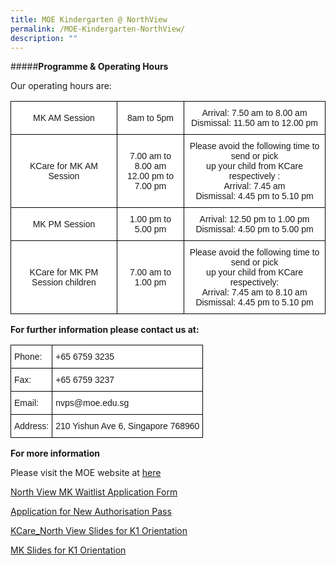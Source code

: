 ```yaml
---
title: MOE Kindergarten @ NorthView
permalink: /MOE-Kindergarten-NorthView/
description: ""
---
```

#####**Programme &amp; Operating Hours**

Our operating hours are:

<style type="text/css">
.tg  {border-collapse:collapse;border-spacing:0;}
.tg td{border-color:black;border-style:solid;border-width:1px;font-family:Arial, sans-serif;font-size:14px;
  overflow:hidden;padding:10px 5px;word-break:normal;}
.tg th{border-color:black;border-style:solid;border-width:1px;font-family:Arial, sans-serif;font-size:14px;
  font-weight:normal;overflow:hidden;padding:10px 5px;word-break:normal;}
.tg .tg-f4yw{background-color:#FFF;text-align:center;vertical-align:middle}
</style>
<table class="tg">
<thead>
  <tr>
    <th class="tg-f4yw">MK AM Session</th>
    <th class="tg-f4yw">8am to 5pm</th>
    <th class="tg-f4yw">Arrival: 7.50 am to 8.00 am<br> Dismissal: 11.50 am to 12.00 pm</th>
  </tr>
</thead>
<tbody>
  <tr>
    <td class="tg-f4yw">KCare for MK AM Session</td>
    <td class="tg-f4yw">7.00 am to 8.00 am<br>12.00 pm to 7.00 pm<br></td>
    <td class="tg-f4yw"> Please avoid the following time to send or pick <br>up your child from KCare respectively :<br>Arrival: 7.45 am<br>Dismissal: 4.45 pm to 5.10 pm<br></td>
  </tr>
  <tr>
    <td class="tg-f4yw">MK PM Session</td>
    <td class="tg-f4yw">1.00 pm to 5.00 pm </td>
    <td class="tg-f4yw"> Arrival: 12.50 pm to 1.00 pm<br>Dismissal: 4.50 pm to 5.00 pm<br></td>
  </tr>
  <tr>
    <td class="tg-f4yw"> KCare for MK PM Session children</td>
    <td class="tg-f4yw">7.00 am to 1.00 pm<br> </td>
    <td class="tg-f4yw">Please avoid the following time to send or pick <br> up your child from KCare respectively:<br>Arrival: 7.45 am to 8.10 am<br>Dismissal: 4.45 pm to 5.10 pm</td>
  </tr>
</tbody>
</table>

**For further information please contact us at:**

<style type="text/css">
.tg  {border-collapse:collapse;border-spacing:0;}
.tg td{border-color:black;border-style:solid;border-width:1px;font-family:Arial, sans-serif;font-size:14px;
  overflow:hidden;padding:10px 5px;word-break:normal;}
.tg th{border-color:black;border-style:solid;border-width:1px;font-family:Arial, sans-serif;font-size:14px;
  font-weight:normal;overflow:hidden;padding:10px 5px;word-break:normal;}
.tg .tg-zr06{background-color:#FFF;text-align:left;vertical-align:middle}
</style>
<table class="tg">
<thead>
  <tr>
    <th class="tg-zr06">Phone:</th>
    <th class="tg-zr06">+65 6759 3235</th>
  </tr>
</thead>
<tbody>
  <tr>
    <td class="tg-zr06">Fax:</td>
    <td class="tg-zr06">+65 6759 3237</td>
  </tr>
  <tr>
    <td class="tg-zr06">Email:</td>
    <td class="tg-zr06">nvps@moe.edu.sg</td>
  </tr>
  <tr>
    <td class="tg-zr06">Address:</td>
    <td class="tg-zr06">210 Yishun Ave 6, Singapore 768960</td>
  </tr>
</tbody>
</table>

**For more information**

Please visit the MOE website at&nbsp;[here](https://www.moe.gov.sg/preschool/moe-kindergarten)

[North View MK Waitlist Application Form](https://www.form.gov.sg/63d9f5420447a00011dbfa80)  

[Application for New Authorisation Pass](https://form.gov.sg/61c91791369b3a00130dc29c)  

[KCare\_North View Slides for K1 Orientation](/files/MOE%20Kindergarten/KCare_North%20View%20Slides%20for%20K1%20Orientation_2023%20Cohort.pdf)

[MK Slides for K1 Orientation](/files/MOE%20Kindergarten/MK%20Slides%20for%20K1%20Orientation_2023%20Cohort.pdf)